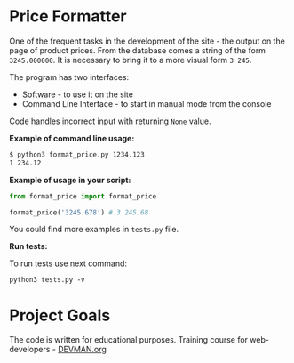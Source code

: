 # Price Formatter

One of the frequent tasks in the development of the site - the output on the page of product prices. 
From the database comes a string of the form `3245.000000`.  It is necessary to bring it to a more visual form `3 245`.

The program has two interfaces:

- Software - to use it on the site
- Command Line Interface - to start in manual mode from the console

Code handles incorrect input with returning `None` value.

__Example of command line usage:__

```bash
$ python3 format_price.py 1234.123
1 234.12
```

__Example of usage in your script:__

```python
from format_price import format_price

format_price('3245.678') # 3 245.68
```

You could find more examples in `tests.py` file.

__Run tests:__

To run tests use next command:

`python3 tests.py -v`

# Project Goals

The code is written for educational purposes. Training course for web-developers - [DEVMAN.org](https://devman.org)
